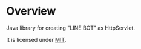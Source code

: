 # Overview
Java library for creating "LINE BOT" as HttpServlet.

It is licensed under [MIT](https://opensource.org/licenses/MIT).



